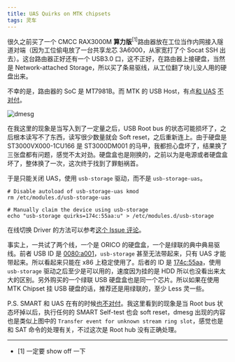 ```yaml
---
title: UAS Quirks on MTK chipsets
tags: 灵车
---
```


很久之前买了一个 CMCC RAX3000M **算力版**<sup>[1]</sup>路由器放在工位当作内网接入隧道对端（因为工位偷电放了一台共享龙芯 3A6000，从家宽打了个 Socat SSH 出去）。这台路由器正好还有一个 USB3.0 口，这不正好，在路由器上接硬盘，当然是 Network-attached Storage，所以买了条易驱线，从工位翻了块儿没人用的硬盘出来。

不幸的是，路由器的 SoC 是 MT7981B。而 MTK 的 USB Host，有点[和 UAS](https://github.com/openwrt/openwrt/issues/15536) [不对付](https://forum.gl-inet.com/t/usb-3-0-speeds-for-smb-share-on-mt2500/42939/15)。

![dmesg](https://layered-assets.thu.fail/mtk-uas.jpg)

在我这里的现象是当写入到了一定量之后，USB Root bus 的状态可能损坏了，之后根本读写不了东西，读写很少数量就会 Soft reset，之后重新连上。由于硬盘是 ST3000VX000-1CU166 是 ST3000DM001 的马甲，我都担心盘坏了，结果换了三张盘都有问题，感觉不太对劲。硬盘盒也是刚换的，之前以为是电源或者硬盘盒坏了，整体换了一次，这次终于找到了罪魁祸首。

于是只能关闭 UAS，使用 `usb-storage` 驱动，而不是 `usb-storage-uas`。

```
# Disable autoload of usb-storage-uas kmod
rm /etc/modules.d/usb-storage-uas

# Manually claim the device using usb-storage
echo "usb-storage quirks=174c:55aa:u" > /etc/modules.d/usb-storage
```

在线切换 Driver 的方法可以参考[这个 Issue 评论](https://github.com/openwrt/openwrt/issues/15536#issuecomment-2143067555)。

事实上，一共试了两个线，一个是 ORICO 的硬盘盒，一个是绿联的典中典易驱线。前者 USB ID 是 [0080:a001](linux-hardware.org/?id=usb:0080-a001)，`usb-storage` 甚至无法带起来，只有 UAS 才能带起来。所以看起来只能在 x86 上稳定使用了。后者的 ID 是 [174c:55aa](https://linux-hardware.org/?id=usb:174c-55aa)，使用 `usb-storage` 驱动之后至少是可以用的，速度因为挂的是 HDD 所以也没看出来太大的区别。另外购买的一个绿联 USB 硬盘盒也是同一个芯片。所以如果在使用 MTK Chipset 挂 USB 硬盘的话，推荐还是用绿联的，至少 Less 灵一些。

P.S. SMART 和 UAS 在有的时候[也不对付](https://www.smartmontools.org/wiki/SAT-with-UAS-Linux)。我这里看到的现象是当 Root bus 状态坏掉以后，执行任何的 SMART Self-test 也会 soft reset，dmesg 出现的内容也是类似上图中的 `Transfer event for unknown stream ring slot`，感觉也是和 SAT 命令的处理有关，不过这次是 Root hub 没有正确处理。

---

<div class="footnotes">

- [1] 一定要 show off 一下

</div>
